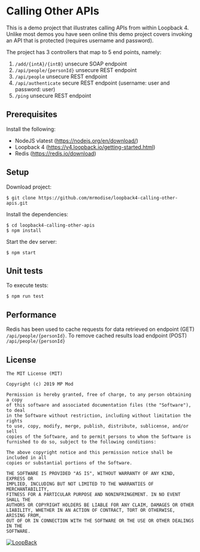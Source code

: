 # Calling Other APIs
This is a demo project that illustrates calling APIs from within Loopback 4. Unlike most demos you have seen online this
 demo project covers invoking an API that is protected (requires username and password).
 
 The project has 3 controllers that map to 5 end points, namely:
 
 1) ```/add/{intA}/{intB}``` unsecure SOAP endpoint
 2) ```/api/people/{personId}``` unsecure REST endpoint
 3) ```/api/people``` unsecure REST endpoint
 4) ```/api/authenticate``` secure REST endpoint (username: user and password: user)
 5) ```/ping``` unsecure REST endpoint
 
## Prerequisites
Install the following:

* NodeJS vlatest (https://nodejs.org/en/download/)
* Loopback 4 (https://v4.loopback.io/getting-started.html)
* Redis (https://redis.io/download)

## Setup
Download project:
```
$ git clone https://github.com/mrmodise/loopback4-calling-other-apis.git
```


Install the dependencies:

```
$ cd loopback4-calling-other-apis
$ npm install 
```

Start the dev server:

```
$ npm start
```

## Unit tests

To execute tests:
```
$ npm run test
```

## Performance
Redis has been used to cache requests for data retrieved on endpoint (GET) ``/api/people/{personId}``. To remove cached results
load endpoint (POST) ``/api/people/{personId}``

## License

```
The MIT License (MIT)

Copyright (c) 2019 MP Mod

Permission is hereby granted, free of charge, to any person obtaining a copy
of this software and associated documentation files (the "Software"), to deal
in the Software without restriction, including without limitation the rights
to use, copy, modify, merge, publish, distribute, sublicense, and/or sell
copies of the Software, and to permit persons to whom the Software is
furnished to do so, subject to the following conditions:

The above copyright notice and this permission notice shall be included in all
copies or substantial portions of the Software.

THE SOFTWARE IS PROVIDED "AS IS", WITHOUT WARRANTY OF ANY KIND, EXPRESS OR
IMPLIED, INCLUDING BUT NOT LIMITED TO THE WARRANTIES OF MERCHANTABILITY,
FITNESS FOR A PARTICULAR PURPOSE AND NONINFRINGEMENT. IN NO EVENT SHALL THE
AUTHORS OR COPYRIGHT HOLDERS BE LIABLE FOR ANY CLAIM, DAMAGES OR OTHER
LIABILITY, WHETHER IN AN ACTION OF CONTRACT, TORT OR OTHERWISE, ARISING FROM,
OUT OF OR IN CONNECTION WITH THE SOFTWARE OR THE USE OR OTHER DEALINGS IN THE
SOFTWARE.
```
 

[![LoopBack](https://github.com/strongloop/loopback-next/raw/master/docs/site/imgs/branding/Powered-by-LoopBack-Badge-(blue)-@2x.png)](http://loopback.io/)
